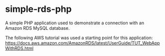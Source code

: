 # simple-rds-php
A simple PHP application used to demonstrate a connection with an Amazon RDS MySQL database.

The following AWS tutorial was used a starting point for this application:
https://docs.aws.amazon.com/AmazonRDS/latest/UserGuide/TUT_WebAppWithRDS.html
